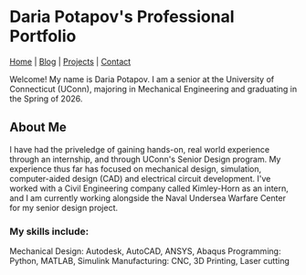 # Daria Potapov's Professional Portfolio

[Home](index.md) | [Blog](blog.md) | [Projects](projects.md) | [Contact](contact.md)

Welcome! My name is Daria Potapov. I am a senior at the University of Connecticut (UConn), majoring in Mechanical Engineering and graduating in the Spring of 2026. 

## About Me

I have had the priveledge of gaining hands-on, real world experience through an internship, and through UConn's Senior Design program. My experience thus far has focused on mechanical design, simulation, computer-aided design (CAD) and electrical circuit development. I've worked with a Civil Engineering company called Kimley-Horn as an intern, and I am currently working alongside the Naval Undersea Warfare Center for my senior design project.

### My skills include:

Mechanical Design: Autodesk, AutoCAD, ANSYS, Abaqus
Programming: Python, MATLAB, Simulink
Manufacturing: CNC, 3D Printing, Laser cutting
